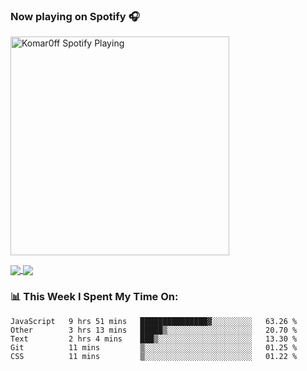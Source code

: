 ### Now playing on Spotify 🎧

[<img src="https://spotify-playing-puce.vercel.app/api/spotify" alt="Komar0ff Spotify Playing" width="350" />](https://open.spotify.com/user/s6zkxrrclsh72vtvdrqm8ttji)

<a href="https://github.com/Komar0ff/Komar0ff">
  <img align="center" src="https://github-readme-stats.vercel.app/api?username=Komar0ff&count_private=true&show_icons=true&line_height=27&count_private=true&theme=graywhite" />
</a>

<a href="https://github.com/Komar0ff?tab=repositories">
  <img align="center" src="https://github-readme-stats.vercel.app/api/top-langs/?username=Komar0ff&hide=css,html&theme=graywhite" />
</a>

### 📊 This Week I Spent My Time On:
<!--START_SECTION:waka-->
```text
JavaScript   9 hrs 51 mins   ███████████████▓░░░░░░░░░   63.26 % 
Other        3 hrs 13 mins   █████▒░░░░░░░░░░░░░░░░░░░   20.70 % 
Text         2 hrs 4 mins    ███▒░░░░░░░░░░░░░░░░░░░░░   13.30 % 
Git          11 mins         ▒░░░░░░░░░░░░░░░░░░░░░░░░   01.25 % 
CSS          11 mins         ▒░░░░░░░░░░░░░░░░░░░░░░░░   01.22 % 
```
<!--END_SECTION:waka-->
